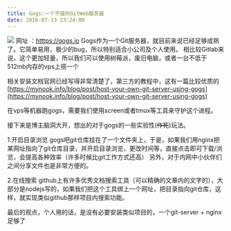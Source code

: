 ```yaml
---
title: Gogs:一个不错的GitWeb服务器
date: 2016-07-13 23:24:00
---
```

![](/img/gogs.png)
网址 ：[htttps://gogs.io](https://gogs.io)
Gogs作为一个Git服务器，就目前来说已经足够成熟了。它简单易用，极少的bug，所以特别适合小公司及个人使用。
相比较Gitlab来说，这个更加轻量，所以我们可以使用树莓派，废旧电脑，或者一台不低于512mb内存的vps上搭一个

相关安装文档官网已经写得非常清楚了，第三方的教程中，这有一篇比较优质的[https://mynook.info/blog/post/host-your-own-git-server-using-gogs](https://mynook.info/blog/post/host-your-own-git-server-using-gogs)
<div class="tip">
在vps等机器跑gogs，需要我们使用screen或者tmux等工具来守护这个进程。
</div>

接下来是博主脑洞大开，想出的对于gogs的一些实验性(<del>作死</del>)玩法。

<!--more-->

1.开启目录浏览
gogs吧git仓库挂在了一个文件夹上，于是，如果我们用nginx把某网址指向了git仓库目录，并开启目录浏览，更改时间等，直接点击即可下载/浏览，会提高各种效率（许多时候比git工作方式还高）
另外，对于内网中小伙伴们之间分享文件也是非常方便的。

2.在线搜索
github上有许多优秀文档搜索工具（可以精确的文章内的文字的），大部分是nodejs写的，如果我们把这个工具绑上一个网址，把目录指向git仓库，这样，就实现类似github那样项目内搜索功能。

最后的观点，个人用的话，是没有必要安装类似项目的，一个git-server + nginx足够了
